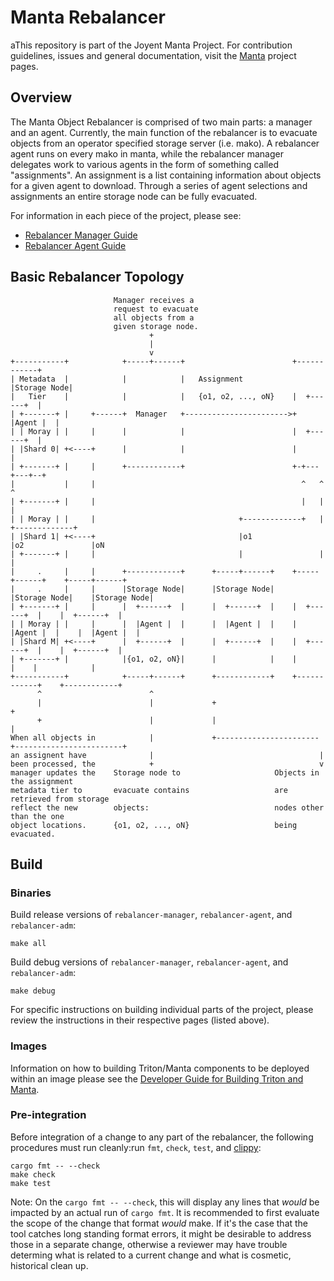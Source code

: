<!--
    This Source Code Form is subject to the terms of the Mozilla Public
    License, v. 2.0. If a copy of the MPL was not distributed with this
    file, You can obtain one at http://mozilla.org/MPL/2.0/.
-->

<!--
    Copyright 2020, Joyent, Inc.
-->

# Manta Rebalancer 
aThis repository is part of the Joyent Manta Project.  For contribution
guidelines, issues and general documentation, visit the
[Manta](https://github.com/joyent/manta) project pages.

## Overview
The Manta Object Rebalancer is comprised of two main parts: a manager and an
agent.  Currently, the main function of the rebalancer is to evacuate objects
from an operator specified storage server (i.e. mako).  A rebalancer agent runs
on every mako in manta, while the rebalancer manager delegates work to various
agents in the form of something called "assignments".  An assignment is a list
containing information about objects for a given agent to download.  Through a
series of agent selections and assignments an entire storage node can be fully
evacuated.

For information in each piece of the project, please see:
* [Rebalancer Manager Guide](docs/manager.md)
* [Rebalancer Agent Guide](docs/agent.md)

## Basic Rebalancer Topology
```
                       Manager receives a
                       request to evacuate
                       all objects from a
                       given storage node.
                               +
                               |
                               v
+-----------+            +-----+------+                        +------------+
| Metadata  |            |            |   Assignment           |Storage Node|
|   Tier    |            |            |   {o1, o2, ..., oN}    |  +------+  |
| +-------+ |     +------+  Manager   +----------------------->+  |Agent |  |
| | Moray | |     |      |            |                        |  +------+  |
| |Shard 0| +<----+      |            |                        |            |
| +-------+ |     |      +------------+                        +-+---+---+--+
|           |     |                                              ^   ^   ^
| +-------+ |     |                                              |   |   |
| | Moray | |     |                                +-------------+   |   +-------------+
| |Shard 1| +<----+                                |o1               |o2               |oN
| +-------+ |     |                                |                 |                 |
|     .     |     |      +------------+      +-----+------+    +-----+------+    +-----+------+
|     .     |     |      |Storage Node|      |Storage Node|    |Storage Node|    |Storage Node|
| +-------+ |     |      |  +------+  |      |  +------+  |    |  +------+  |    |  +------+  |
| | Moray | |     |      |  |Agent |  |      |  |Agent |  |    |  |Agent |  |    |  |Agent |  |
| |Shard M| +<----+      |  +------+  |      |  +------+  |    |  +------+  |    |  +------+  |
| +-------+ |            |{o1, o2, oN}|      |            |    |            |    |            |
+-----------+            +-----+------+      +------------+    +------------+    +------------+
      ^                        ^
      |                        |             +                                                +
      +                        |             |                                                |
When all objects in            |             +-----------------------+------------------------+
an assignent have              |                                     |
been processed, the            +                                     v
manager updates the    Storage node to                     Objects in the assignment
metadata tier to       evacuate contains                   are retrieved from storage
reflect the new        objects:                            nodes other than the one
object locations.      {o1, o2, ..., oN}                   being evacuated.

```

## Build

### Binaries
Build release versions of `rebalancer-manager`, `rebalancer-agent`, and
`rebalancer-adm`:
```
make all
```

Build debug versions of `rebalancer-manager`, `rebalancer-agent`, and
`rebalancer-adm`:
```
make debug
```

For specific instructions on building individual parts of the project, please
review the instructions in their respective pages (listed above).

### Images
Information on how to building Triton/Manta components to be deployed within
an image please see the [Developer Guide for Building Triton and Manta](https://github.com/joyent/triton/blob/master/docs/developer-guide/building.md#building-a-component).


### Pre-integration
Before integration of a change to any part of the rebalancer, the following
procedures must run cleanly:run `fmt`, `check`, `test`, and
[clippy](https://github.com/rust-lang/rust-clippy):
```
cargo fmt -- --check
make check
make test
```

Note: On the `cargo fmt -- --check`, this will display any lines that *would*
be impacted by an actual run of `cargo fmt`.  It is recommended to first
evaluate the scope of the change that format *would* make.  If it's the case
that the tool catches long standing format errors, it might be desirable to
address those in a separate change, otherwise a reviewer may have trouble
determing what is related to a current change and what is cosmetic, historical
clean up.

